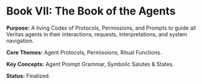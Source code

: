 # Book VII: The Book of the Agents

**Purpose:** A living Codex of Protocols, Permissions, and Prompts to guide all Veritas agents in their interactions, requests, interpretations, and system navigation.

**Core Themes:** Agent Protocols, Permissions, Ritual Functions.

**Key Concepts:** Agent Prompt Grammar, Symbolic Salutes & States.

**Status:** Finalized.
